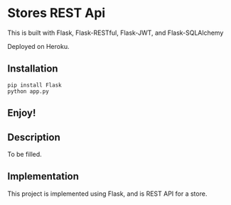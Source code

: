 # Stores REST Api

This is built with Flask, Flask-RESTful, Flask-JWT, and Flask-SQLAlchemy

Deployed on Heroku.

## Installation

```
pip install Flask
python app.py
```

## Enjoy!


## Description
To be filled.


## Implementation

This project is implemented using Flask, and is REST API for a store.
